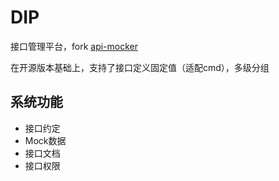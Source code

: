 # DIP

接口管理平台，fork [api-mocker](https://github.com/DXY-F2E/api-mocker)

在开源版本基础上，支持了接口定义固定值（适配cmd），多级分组

## 系统功能

- 接口约定
- Mock数据
- 接口文档
- 接口权限